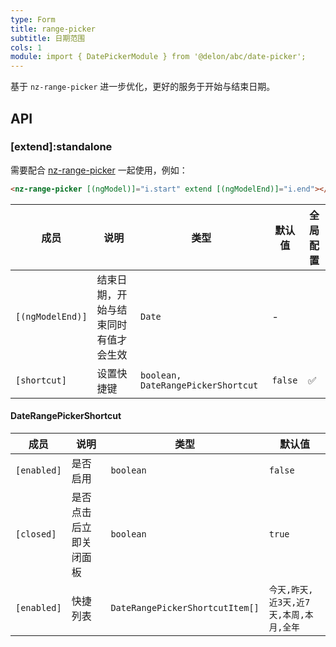 ```yaml
---
type: Form
title: range-picker
subtitle: 日期范围
cols: 1
module: import { DatePickerModule } from '@delon/abc/date-picker';
---
```


基于 `nz-range-picker` 进一步优化，更好的服务于开始与结束日期。

## API

### [extend]:standalone

需要配合 [nz-range-picker](https://ng.ant.design/components/date-picker/zh#nz-range-picker) 一起使用，例如：

```html
<nz-range-picker [(ngModel)]="i.start" extend [(ngModelEnd)]="i.end"></nz-range-picker>
```

| 成员 | 说明 | 类型 | 默认值 | 全局配置 |
|----|----|----|-----|------|
| `[(ngModelEnd)]` | 结束日期，开始与结束同时有值才会生效 | `Date` | - |  |
| `[shortcut]` | 设置快捷键 | `boolean, DateRangePickerShortcut` | `false` | ✅ |

#### DateRangePickerShortcut

| 成员 | 说明 | 类型 | 默认值 |
|----|----|----|-----|
| `[enabled]` | 是否启用 | `boolean` | `false` |
| `[closed]` | 是否点击后立即关闭面板 | `boolean` | `true` |
| `[enabled]` | 快捷列表 | `DateRangePickerShortcutItem[]` | `今天,昨天,近3天,近7天,本周,本月,全年` |
